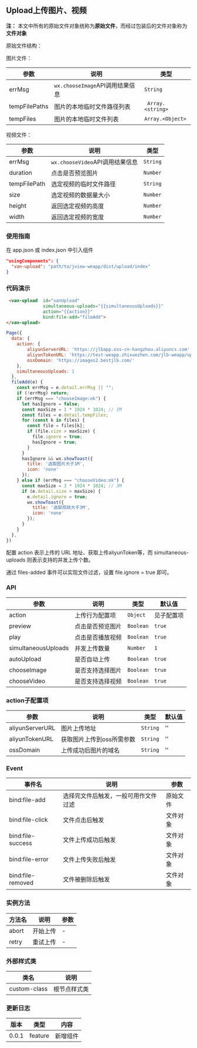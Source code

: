 ## Upload上传图片、视频

**注：** 本文中所有的原始文件对象统称为**原始文件**，而经过包装后的文件对象称为**文件对象**

原始文件结构：

图片文件：

| 参数 | 说明 | 类型 |
|-----------|-----------|-----------|
| errMsg | `wx.chooseImage`API调用结果信息 | `String` |
| tempFilePaths | 图片的本地临时文件路径列表 | `	Array.<string>` |
| tempFiles | 图片的本地临时文件列表 | `Array.<Object>` |

视频文件：

| 参数 | 说明 | 类型 |
|-----------|-----------|-----------|
| errMsg | `wx.chooseVideo`API调用结果信息 | `String` |
| duration | 点击是否预览图片 | `Number` |
| tempFilePath | 选定视频的临时文件路径 | `String` |
| size | 选定视频的数据量大小 | `Number` |
| height | 返回选定视频的高度 | `Number` |
| width | 返回选定视频的宽度 | `Number` |

### 使用指南

在 app.json 或 index.json 中引入组件
```json
"usingComponents": {
  "van-upload": "path/to/jview-weapp/dist/upload/index"
}
```

### 代码演示

```html
 <van-upload  id="vanUpload" 
              simultaneous-uploads="{{simultaneousUploads}}"
              action="{{action}}"
              bind:file-add="fileAdd">
</van-upload>
```
```js
Page({
  data: {
    action: {
        aliyunServerURL: 'https://jlbapp.oss-cn-hangzhou.aliyuncs.com',
        aliyunTokenURL: 'https://test-weapp.zhixuezhen.com/jlb-weapp/upload/token/get.shtml',
        ossDomain: 'https://images2.bestjlb.com/'
    },
    simultaneousUploads: 1
  },
  fileAdd(e) {
    const errMsg = e.detail.errMsg || "";
    if (!errMsg) return;
    if (errMsg === "chooseImage:ok") {
      let hasIgnore = false;
      const maxSize = 1 * 1024 * 1024; // 1M
      const files = e.detail.tempFiles;
      for (const k in files) {
        const file = files[k];
        if (file.size > maxSize) {
          file.ignore = true;
          hasIgnore = true;
        }
      }
      hasIgnore && wx.showToast({
        title: '选取图片大于1M',
        icon: 'none'
      });
    } else if (errMsg === "chooseVideo:ok") {
      const maxSize = 3 * 1024 * 1024; // 3M
      if (e.detail.size > maxSize) {
        e.detail.ignore = true;
        wx.showToast({
          title: '选取视频大于3M',
          icon: 'none'
        });
      }
    }
  },
})
```

配置 action 表示上传的 URL 地址、获取上传aliyunToken等，而 simultaneous-uploads 则表示支持的并发上传个数。

通过 files-added 事件可以实现文件过滤，设置 file.ignore = true 即可。

### API

| 参数 | 说明 | 类型 | 默认值 |
|-----------|-----------|-----------|-------------|
| action | 上传行为配置项 | `Object` | 见子配置项 |
| preview | 点击是否预览图片 | `Boolean` | `true` |
| play | 点击是否播放视频 | `Boolean` | `true` |
| simultaneousUploads | 并发上传数量 | `Number` | `1` |
| autoUpload | 是否自动上传 | `Boolean` | `true` |
| chooseImage | 是否支持选择图片 | `Boolean` | `true` |
| chooseVideo | 是否支持选择视频 | `Boolean` | `true` |

### action子配置项

| 参数 | 说明 | 类型 | 默认值 |
|-----------|-----------|-----------|-------------|
| aliyunServerURL | 图片上传地址 | `String` | '' |
| aliyunTokenURL | 获取图片上传到oss所需参数 | `String` | '' |
| ossDomain | 上传成功后图片的域名 | `String` | '' |

### Event

| 事件名 | 说明 | 参数 |
|-----------|-----------|-----------|
| bind:file-add | 选择完文件后触发，一般可用作文件过滤 | 原始文件 |
| bind:file-click | 文件点击后触发 | 文件对象 |
| bind:file-success | 文件上传成功后触发 | 文件对象 |
| bind:file-error | 文件上传失败后触发 | 文件对象 |
| bind:file-removed | 文件被删除后触发 | 文件对象 |

### 实例方法

| 方法名 | 说明 | 参数 |
|-----------|-----------|-----------|
| abort | 开始上传 | - |
| retry | 	重试上传 | - |

### 外部样式类

| 类名 | 说明 |
|-----------|-----------|
| custom-class | 根节点样式类 |

### 更新日志

| 版本 | 类型 | 内容 |
|-----------|-----------|-----------|
| 0.0.1 | feature | 新增组件 |
